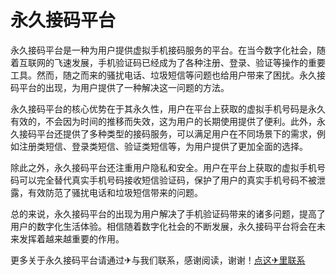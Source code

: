 # 永久接码平台

永久接码平台是一种为用户提供虚拟手机接码服务的平台。在当今数字化社会，随着互联网的飞速发展，手机验证码已经成为了各种注册、登录、验证等操作的重要工具。然而，随之而来的骚扰电话、垃圾短信等问题也给用户带来了困扰。永久接码平台的出现，为用户提供了一种解决这一问题的方法。

永久接码平台的核心优势在于其永久性，用户在平台上获取的虚拟手机号码是永久有效的，不会因为时间的推移而失效，这为用户的长期使用提供了便利。此外，永久接码平台还提供了多种类型的接码服务，可以满足用户在不同场景下的需求，例如注册类短信、登录类短信、验证类短信等，为用户提供了更加全面的选择。

除此之外，永久接码平台还注重用户隐私和安全。用户在平台上获取的虚拟手机号码可以完全替代真实手机号码接收短信验证码，保护了用户的真实手机号码不被泄露，有效防范了骚扰电话和垃圾短信带来的问题。

总的来说，永久接码平台的出现为用户解决了手机验证码带来的诸多问题，提高了用户的数字化生活体验。相信随着数字化社会的不断发展，永久接码平台将会在未来发挥着越来越重要的作用。

更多关于永久接码平台请通过✈与我们联系，感谢阅读，谢谢！[点这✈里联系](https://ads.k02.cc)